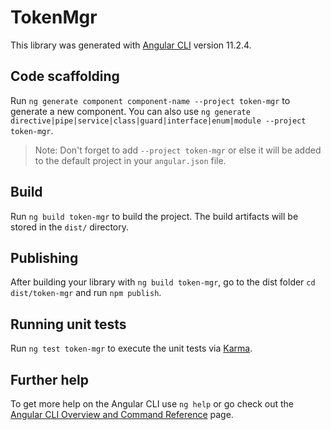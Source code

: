 # TokenMgr

This library was generated with [Angular CLI](https://github.com/angular/angular-cli) version 11.2.4.

## Code scaffolding

Run `ng generate component component-name --project token-mgr` to generate a new component. You can also use `ng generate directive|pipe|service|class|guard|interface|enum|module --project token-mgr`.
> Note: Don't forget to add `--project token-mgr` or else it will be added to the default project in your `angular.json` file. 

## Build

Run `ng build token-mgr` to build the project. The build artifacts will be stored in the `dist/` directory.

## Publishing

After building your library with `ng build token-mgr`, go to the dist folder `cd dist/token-mgr` and run `npm publish`.

## Running unit tests

Run `ng test token-mgr` to execute the unit tests via [Karma](https://karma-runner.github.io).

## Further help

To get more help on the Angular CLI use `ng help` or go check out the [Angular CLI Overview and Command Reference](https://angular.io/cli) page.
